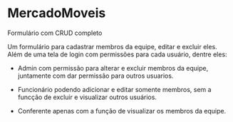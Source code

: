 # MercadoMoveis
Formulário com CRUD completo 

Um formulário para cadastrar membros da equipe, editar e excluir eles.
Além de uma tela de login com permissões para cada usuário, dentre eles:

- Admin com permissão para alterar e excluir membros da equipe, juntamente com dar permissão para outros usuarios.

- Funcionário podendo adicionar e editar somente membros, sem a funcção de excluir e visualizar outros usuários.

- Conferente apenas com a função de visualizar os membros da equipe.
